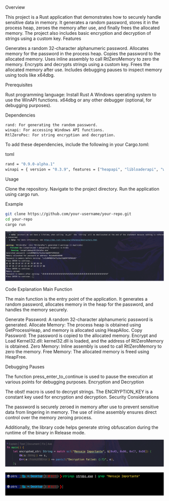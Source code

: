 Overview

This project is a Rust application that demonstrates how to securely handle sensitive data in memory. It generates a random password, stores it in the process heap, zeroes the memory after use, and finally frees the allocated memory. The project also includes basic encryption and decryption of strings using a custom key.
Features

Generates a random 32-character alphanumeric password.
Allocates memory for the password in the process heap.
Copies the password to the allocated memory.
Uses inline assembly to call RtlZeroMemory to zero the memory.
Encrypts and decrypts strings using a custom key.
Frees the allocated memory after use.
Includes debugging pauses to inspect memory using tools like x64dbg.

Prerequisites

Rust programming language: Install Rust
A Windows operating system to use the WinAPI functions.
x64dbg or any other debugger (optional, for debugging purposes).

Dependencies

    rand: For generating the random password.
    winapi: For accessing Windows API functions.
    RtlZeroPoc: For string encryption and decryption.

To add these dependencies, include the following in your Cargo.toml:

toml
```bash
rand = "0.9.0-alpha.1"
winapi = { version = "0.3.9", features = ["heapapi", "libloaderapi", "winnt"] }
```

Usage

Clone the repository.
Navigate to the project directory.
Run the application using cargo run.

Example


```bash
git clone https://github.com/your-username/your-repo.git
cd your-repo
cargo run
```

<p align="center">
  <img src="/assets/test1.png">
</p>

Code Explanation
Main Function

The main function is the entry point of the application. It generates a random password, allocates memory in the heap for the password, and handles the memory securely.

Generate Password: A random 32-character alphanumeric password is generated.
Allocate Memory: The process heap is obtained using GetProcessHeap, and memory is allocated using HeapAlloc.
Copy Password: The password is copied to the allocated memory.
Encrypt and Load Kernel32.dll: kernel32.dll is loaded, and the address of RtlZeroMemory is obtained.
Zero Memory: Inline assembly is used to call RtlZeroMemory to zero the memory.
Free Memory: The allocated memory is freed using HeapFree.

Debugging Pauses

The function press_enter_to_continue is used to pause the execution at various points for debugging purposes.
Encryption and Decryption

The obst! macro is used to decrypt strings. The ENCRYPTION_KEY is a constant key used for encryption and decryption.
Security Considerations

The password is securely zeroed in memory after use to prevent sensitive data from lingering in memory.
The use of inline assembly ensures direct control over the memory zeroing process.


Additionally, the library code helps generate string obfuscation during the runtime of the binary in Release mode.


<p align="center">
  <img src="/assets/test2.png">
</p>

<p align="center">
  <img src="/assets/img.png">
</p>

